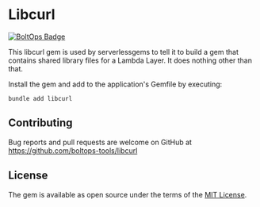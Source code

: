 # Libcurl

[![BoltOps Badge](https://img.boltops.com/boltops/badges/boltops-badge.png)](https://www.boltops.com)

This libcurl gem is used by serverlessgems to tell it to build a gem that contains shared library files for a Lambda Layer. It does nothing other than that.

Install the gem and add to the application's Gemfile by executing:

    bundle add libcurl

## Contributing

Bug reports and pull requests are welcome on GitHub at https://github.com/boltops-tools/libcurl

## License

The gem is available as open source under the terms of the [MIT License](https://opensource.org/licenses/MIT).
